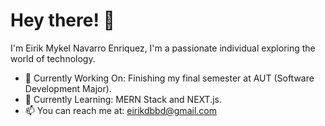 # Hey there! 👋

I'm Eirik Mykel Navarro Enriquez, I'm a passionate individual exploring the world of technology.

- 💼 Currently Working On: Finishing my final semester at AUT (Software Development Major).
- 🌱 Currently Learning: MERN Stack and NEXT.js.
- 📫 You can reach me at: [eirikdbbd@gmail.com](mailto:eirikdbbd@gmail.com)

<!--
  <a href="https://monkeytype.com/profile/eirik.enr">
        <img src="https://raw.githubusercontent.com/eirikenriquez/eirikenriquez/monkeytype-readme/monkeytype-readme-lb.svg" alt="My Monkeytype profile" />
  </a>
<!--
**eirikenriquez/eirikenriquez** is a ✨ _special_ ✨ repository because its `README.md` (this file) appears on your GitHub profile.

Here are some ideas to get you started:

- 🔭 I’m currently working on ...
- 🌱 I’m currently learning ...
- 👯 I’m looking to collaborate on ...
- 🤔 I’m looking for help with ...
- 💬 Ask me about ...
- 📫 How to reach me: ...
- 😄 Pronouns: ...
- ⚡ Fun fact: ...
-->
